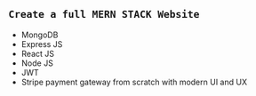 ## `Create a full MERN STACK Website`

* MongoDB
* Express JS
* React JS
* Node JS
* JWT
* Stripe payment gateway from scratch with modern UI and UX
